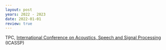 ```yaml
---
layout: post
years: 2022 - 2023
date: 2022-01-01
review: true
---
```


TPC, [International Conference on Acoustics, Speech and Signal Processing](https://2022.ieeeicassp.org/) (ICASSP) 